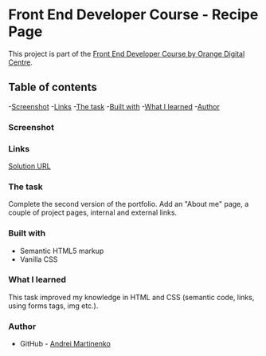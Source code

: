 # Front End Developer Course - Recipe Page

This project is part of the [Front End Developer Course by Orange Digital Centre](https://digitalcenter.orange.md/).

## Table of contents

-[Screenshot](#screenshot)
-[Links](#links)
-[The task](#the-task)
-[Built with](#built-with)
-[What I learned](#what-i-learned)
-[Author](#author)

### Screenshot

[](/images/Screenshot.png)

### Links

[Solution URL](https://axinitm.github.io/ODC-Portfolio-v2/)

### The task

Complete the second version of the portfolio. 
Add an "About me" page, a couple of project pages, internal and external links.

### Built with

- Semantic HTML5 markup
- Vanilla CSS


### What I learned

This task improved my knowledge in HTML and CSS (semantic code, links, using forms tags, img etc.).

### Author

- GitHub - [Andrei Martinenko](https://github.com/AxinitM)

